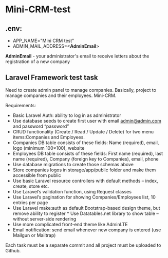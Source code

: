 # Mini-CRM-test

## .env:

* APP_NAME="Mini CRM test"
* ADMIN_MAIL_ADDRESS=<**AdminEmail**>

**AdminEmail** - your administrator's email to receive letters about the registration of a new company

## Laravel Framework test task

Need to create admin panel to manage companies. Basically, project to manage companies and their employees. Mini-CRM.

Requirements:

* Basic Laravel Auth: ability to log in as administrator
* Use database seeds to create first user with email admin@admin.com and password “password”
* CRUD functionality (Create / Read / Update / Delete) for two menu items:Companies and Employees.
* Companies DB table consists of these fields: Name (required), email, logo (minimum 100×100), website
* Employees DB table consists of these fields: First name (required), last name (required), Company (foreign key to Companies), email, phone
* Use database migrations to create those schemas above
* Store companies logos in storage/app/public folder and make them accessible from public
* Use basic Laravel resource controllers with default methods – index, create, store etc.
* Use Laravel’s validation function, using Request classes
* Use Laravel’s pagination for showing Companies/Employees list, 10 entries per page
* Use Laravel make:auth as default Bootstrap-based design theme, but remove ability to register * Use Datatables.net library to show table – without server-side rendering
* Use more complicated front-end theme like AdminLTE
* Email notification: send email whenever new company is entered (use Mailgun or Mailtrap)

Each task must be a separate commit and all project must be uploaded to Github.


